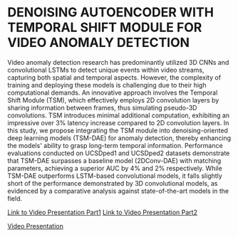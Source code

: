 # DENOISING AUTOENCODER WITH TEMPORAL SHIFT MODULE FOR VIDEO ANOMALY DETECTION

Video anomaly detection research has predominantly utilized 3D CNNs and convolutional LSTMs to detect unique events within video streams, capturing both spatial and temporal aspects. However, the complexity of training and deploying these models is challenging due to their high computational demands. An innovative approach involves the Temporal Shift Module (TSM), which effectively employs 2D convolution layers by sharing information between frames, thus simulating pseudo-3D convolutions. TSM introduces minimal additional computation, exhibiting an impressive over 3% latency increase compared to 2D convolution layers. In this study, we propose integrating the TSM module into denoising-oriented deep learning models (TSM-DAE) for anomaly detection, thereby enhancing the models' ability to grasp long-term temporal information. Performance evaluations conducted on UCSDped1 and UCSDped2 datasets demonstrate that TSM-DAE surpasses a baseline model (2DConv-DAE) with matching parameters, achieving a superior AUC by 4% and 2% respectively. While TSM-DAE outperforms LSTM-based convolutional models, it falls slightly short of the performance demonstrated by 3D convolutional models, as evidenced by a comparative analysis against state-of-the-art models in the field.

[Link to Video Presentation Part1](https://youtu.be/iRTkVjfRJ9s)
[Link to Video Presentation Part2](https://youtu.be/EITuMqyeZWw)

[Video Presentation](https://youtu.be/uX1TDwqXhoY)
